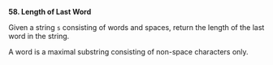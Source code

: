 **58. Length of Last Word**

Given a string `s` consisting of words and spaces, return the length of the last word in the string.

A word is a maximal substring consisting of non-space characters only.